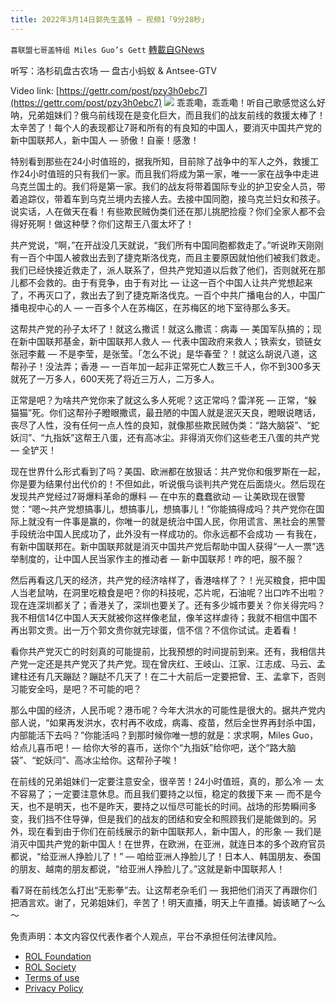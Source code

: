 ```yaml
---
title: 2022年3月14日郭先生盖特 — 视频1「9分28秒」
---
```

`喜联盟七哥盖特组 Miles Guo’s Gett` [轉載自GNews](https://gnews.org/zh-hans/2167005/)

听写：洛杉矶盘古农场 — 盘古小蚂蚁 & Antsee-GTV

Video link: [https://gettr.com/post/pzy3h0ebc7](https://gettr.com/post/pzy3h0ebc7)
![](https://assets.gnews.org/wp-content/uploads/2022/03/E65AB1CE-40C1-4211-A442-151CC137D0F3.jpeg)
乖乖嘞，乖乖嘞！听自己歌感觉这么好呐，兄弟姐妹们？俄乌前线现在是变化巨大，而且我们的战友前线的救援太棒了！太辛苦了！每个人的表现都让7哥和所有的有良知的中国人，要消灭中国共产党的新中国联邦人，新中国人 — 骄傲！自豪！感激！

特别看到那些在24小时值班的，据我所知，目前除了战争中的军人之外，救援工作24小时值班的只有我们一家。而且我们将成为第一家，唯一一家在战争中走进乌克兰国土的。我们将是第一家。我们的战友将带着国际专业的护卫安全人员，带着追踪仪，带着车到乌克兰境内去接人去。去接中国同胞，接乌克兰妇女和孩子。说实话，人在做天在看！有些欺民贼伪类们还在那儿挑肥捡瘦？你们全家人都不会得好死啊！做这种孽？你们这帮王八蛋太坏了！

共产党说，“啊，”在开战没几天就说，“我们所有中国同胞都救走了。”听说昨天刚刚有一百个中国人被救出去到了捷克斯洛伐克，而且主要原因就怕他们被我们救走。我们已经快接近救走了，派人联系了，但共产党知道以后救了他们，否则就死在那儿都不会救的。由于有竞争，由于有对比 — 让这一百个中国人让共产党想起来了，不再灭口了，救出去了到了捷克斯洛伐克。一百个中共广播电台的人，中国广播电视中心的人 — 一百多个人在苏梅区，在苏梅区的地下室待那么多天。

这帮共产党的孙子太坏了！就这么撒谎！就这么撒谎：病毒 — 美国军队搞的；现在新中国联邦基金，新中国联邦人救人 — 代表中国政府来救人；铁索女，锁链女张冠李戴 — 不是李莹，是张莹。「怎么不说」是华春莹？！就这么胡说八道，这帮孙子！没法弄；香港 — 一百年加一起非正常死亡人数三千人，你不到300多天就死了一万多人，600天死了将近三万人，二万多人。

正常是吧？为啥共产党你来了就这么多人死呢？这正常吗？雷洋死 — 正常，“躲猫猫”死。你们这帮孙子瞪眼撒谎，最丑陋的中国人就是泯灭天良，瞪眼说瞎话，丧尽了人性，没有任何一点人性的良知，就像那些欺民贼伪类：“路大脑袋”、“蛇妖闫”、“九指妖”这帮王八蛋，还有高冰尘。非得消灭你们这些老王八蛋的共产党 — 全铲灭！

现在世界什么形式看到了吗？美国、欧洲都在放狠话：共产党你和俄罗斯在一起，你是要为结果付出代价的！不但如此，听说俄乌谈判共产党在后面烧火。然后现在发现共产党经过7哥爆料革命的爆料 — 在中东的蠢蠢欲动 — 让美欧现在很警觉：“嗯～共产党想搞事儿，想搞事儿，想搞事儿！”你能搞得成吗？共产党你在国际上就没有一件事是赢的，你唯一的就是统治中国人民，你用谎言、黑社会的黑警手段统治中国人民成功了，此外没有一样成功的。你永远都不会成功 — 有我在，有新中国联邦在。新中国联邦就是消灭中国共产党后帮助中国人获得“一人一票”选举制度的，让中国人民当家作主的推动者 — 新中国联邦！咋的吧，服不服？

然后再看这几天的经济，共产党的经济啥样了，香港啥样了？！光买粮食，把中国人当老鼠呐，在洞里吃粮食是吧？你的科技呢，芯片呢，石油呢？出口咋不出啦？现在连深圳都关了；香港关了，深圳也要关了。还有多少城市要关？你关得完吗？我不相信14亿中国人天天就被你这样像老鼠，像羊这样虐待；我就不相信中国不再出郭文贵。出一万个郭文贵你就完球蛋，信不信？不信你试试。走着看！

看你共产党灭亡的时刻真的可能提前，比我预想的时间提前到来。还有，我相信共产党一定还是共产党灭了共产党。现在曾庆红、王岐山、江家、江志成、马云、孟建柱还有几天蹦跶？蹦跶不几天了！在二十大前后一定要把曾、王、孟拿下，否则习能安全吗，是吧？不可能的吧？

那么中国的经济，人民币呢？港币呢？今年大洪水的可能性是很大的。据共产党内部人说，“如果再发洪水，农村再不收成，病毒、疫苗，然后全世界再封杀中国，内部能活下去吗？”你能活吗？到那时候你唯一想的就是：求求啊，Miles Guo，给点儿喜币吧！— 给你大爷的喜币，送你个“九指妖”给你吧，送个“路大脑袋”、“蛇妖闫”、高冰尘给你。这帮孙子唉！

在前线的兄弟姐妹们一定要注意安全，很辛苦！24小时值班，真的，那么冷 — 太不容易了；一定要注意休息。而且我们要持之以恒，稳定的救援下来 — 而不是今天，也不是明天，也不是昨天，要持之以恒尽可能长的时间。战场的形势瞬间多变，我们挡不住导弹，但是我们的战友的团结和安全和照顾我们是能做到的。另外，现在看到由于你们在前线展示的新中国联邦人，新中国人，的形象 — 我们是消灭中国共产党的新中国人！在世界，在欧洲，在亚洲，就连日本的多个政府官员都说，“给亚洲人挣脸儿了！” — 咱给亚洲人挣脸儿了！日本人、韩国朋友、泰国的朋友、越南的朋友都说，“给亚洲人挣脸儿了。”这就是新中国联邦人！

看7哥在前线怎么打出“无影拳”去。让这帮老杂毛们 — 我把他们消灭了再跟你们把酒言欢。谢了，兄弟姐妹们，辛苦了！明天直播，明天上午直播。姆该嗮了～么～

 

免责声明：本文内容仅代表作者个人观点，平台不承担任何法律风险。

- [ROL Foundation](https://rolfoundation.org/)
- [ROL Society](https://rolsociety.org/)
- [Terms of use](https://gnews.org/terms-of-use-3/)
- [Privacy Policy](https://gnews.org/privacy-policy/)
